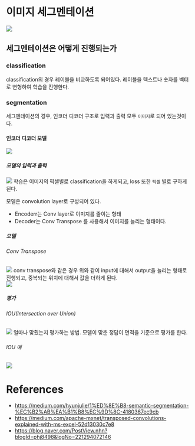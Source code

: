 # 이미지 세그멘테이션
![](https://miro.medium.com/max/1400/1*RdQ3jVIANYdofy2Ozy4snA.png)
## 세그멘테이션은 어떻게 진행되는가
### classification
classification의 경우 레이블을 비교하도록 되어있다. 레이블을 텍스트나 숫자를 벡터로 변형하여 학습을 진행한다. 

### segmentation
세그멘테이션의 경우, 인코더 디코더 구조로 입력과 출력 모두 `이미지`로 되어 있는것이다. 

#### 인코더 디코더 모델
![](https://miro.medium.com/max/2200/1*maaEon0HEXq3OTXT-SoSRg.png)

##### 모델의 입력과 출력
![](https://miro.medium.com/max/1400/1*p-F6uIUf6jmcM8VcVQarGQ.png)
학습은 이미지의 픽셀별로 classification을 하게되고, loss 또한 `픽셀` 별로 구하게 된다.
  
모델은 convolution layer로 구성되어 있다. 
- Encoderr는 Conv layer로 이미지를 줄이는 형태
- Decoder는 Conv Transpose 를 사용해서 이미지를 늘리는 형태이다. 

##### 모델

###### Conv Transpose
![](https://miro.medium.com/max/1972/1*kOThnLR8Fge_AJcHrkR3dg.gif)
conv transpose와 같은 경우 위와 같이 input에 대해서 output을 늘리는 형태로 진행되고, 중복되는 위치에 대해서 값을 더하게 된다.  
![](https://miro.medium.com/max/1400/1*P1ERo2i1mbMeB1LkPQ4crA.png)


##### 평가
###### IOU(Intersection over Union)
![](https://blog.kakaocdn.net/dn/siJFD/btqx1gcQblL/dyTuANYrfkQ1Anv8swjys1/img.png)
얼마나 맞췄는지 평가하는 방법. 모델이 맞춘 정답이 면적을 기준으로 평가를 한다.

###### IOU 예
![](https://cdn-images-1.medium.com/max/1600/1*FrmKLxCtkokDC3Yr1wc70w.png)
# References
- https://medium.com/hyunjulie/1%ED%8E%B8-semantic-segmentation-%EC%B2%AB%EA%B1%B8%EC%9D%8C-4180367ec9cb
- https://medium.com/apache-mxnet/transposed-convolutions-explained-with-ms-excel-52d13030c7e8
- https://blog.naver.com/PostView.nhn?blogId=phj8498&logNo=221294072146